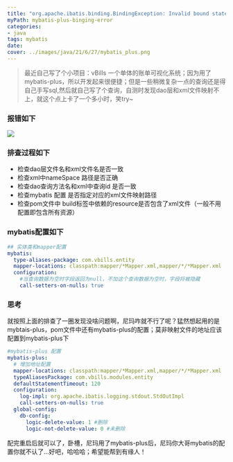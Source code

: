 ```yaml
---
title: "org.apache.ibatis.binding.BindingException: Invalid bound statement (not found)"
myPath: mybatis-plus-binging-error
categories:
- java
tags: mybatis
date:
cover: ../images/java/21/6/27/mybatis_plus.png
---
```



> 最近自己写了个小项目：vBills 一个单体的账单可视化系统；因为用了mybatis-plus，所以开发起来很便捷；但是一些稍微复杂一点的查询还是得自己手写sql,然后就自己写了个查询，自测时发现dao层和xml文件映射不上，就这个点上卡了一个多小时，笑try~


### 报错如下
[![](https://z3.ax1x.com/2021/06/27/RJRxXR.png)](https://imgtu.com/i/RJRxXR)

### 排查过程如下
- 检查dao层文件名和xml文件名是否一致
- 检查xml中nameSpace 路径是否正确
- 检查dao查询方法名和xml中查询id 是否一致
- 检查mybatis 配置 是否指定对应的xml文件映射路径
- 检查pom文件中 build标签中依赖的resource是否包含了xml文件（一般不用配置即包含所有资源）

### mybatis配置如下
```yaml
## 实体类和mapper配置
mybatis:
  type-aliases-package: com.vbills.entity
  mapper-locations: classpath:mapper/*Mapper.xml,mapper/*/*Mapper.xml
  configuration:
    #当查询数据为空时字段返回为null，不加这个查询数据为空时，字段将被隐藏
    call-setters-on-nulls: true
```

### 思考
就按照上面的排查了一圈发现没啥问题啊，尼玛咋就不行了呢？猛然想起用的是mybtais-plus，pom文件中还有mybatis-plus的配置；莫非映射文件的地址应该配置到mybatis-plus下
```yaml
#mybatis-plus 配置
mybatis-plus:
  # 增加地址配置
  mapper-locations: classpath:mapper/*Mapper.xml,mapper/*/*Mapper.xml
  typeAliasesPackage: com.vbills.modules.entity
  defaultStatementTimeout: 120
  configuration:
    log-impl: org.apache.ibatis.logging.stdout.StdOutImpl
    call-setters-on-nulls: true
  global-config:
    db-config:
      logic-delete-value: 1 #删除
      logic-not-delete-value: 0 #未删除
```
配完重启后就可以了，卧槽，尼玛用了mybatis-plus后，尼玛你大哥mybatis的配置你就不认了...好吧，哈哈哈；希望能帮到有缘人！

